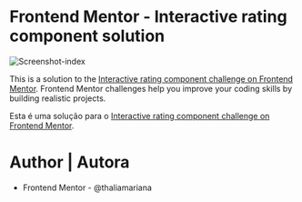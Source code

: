 # Frontend Mentor - Interactive rating component solution

![Screenshot-index](https://user-images.githubusercontent.com/59983595/222999830-8c257f6f-4335-4001-b812-ea71ceb3714c.png)

This is a solution to the [Interactive rating component challenge on Frontend Mentor](https://www.frontendmentor.io/challenges/interactive-rating-component-koxpeBUmI). Frontend Mentor challenges help you improve your coding skills by building realistic projects. 

Esta é uma solução para o [Interactive rating component challenge on Frontend Mentor](https://www.frontendmentor.io/challenges/interactive-rating-component-koxpeBUmI).

# Author | Autora

- Frontend Mentor - @thaliamariana

